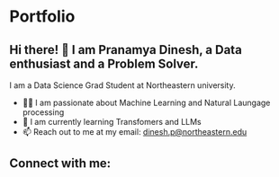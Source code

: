 # Portfolio

## Hi there! 👋 I am Pranamya Dinesh, a Data enthusiast and a Problem Solver. 

I am a Data Science Grad Student at Northeastern university. 


- :woman_technologist: I am passionate about Machine Learning and Natural Laungage processing                      
- 🌱 I am currently learning Transfomers and LLMs
- 📫 Reach out to me at my email: dinesh.p@northeastern.edu

## Connect with me: 
                                       

                                                    
